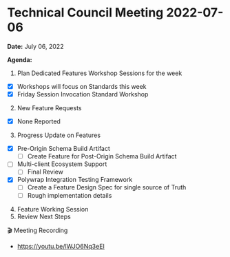 Technical Council Meeting 2022-07-06 
===

**Date:** July 06, 2022

**Agenda:**
1. Plan Dedicated Features Workshop Sessions for the week
- [x] Workshops will focus on Standards this week  
- [x] Friday Session Invocation Standard Workshop
2. New Feature Requests
- [x] None Reported
3. Progress Update on Features
- [x] Pre-Origin Schema Build Artifact
   - [ ] Create Feature for Post-Origin Schema Build Artifact
- [ ] Multi-client Ecosystem Support
   - [ ] Final Review 
- [x] Polywrap Integration Testing Framework
   - [ ]   Create a Feature Design Spec for single source of Truth
   - [ ]   Rough implementation details
4. Feature Working Session
5. Review Next Steps 


:clapper: Meeting Recording 
* https://youtu.be/lWJO6Nq3eEI
